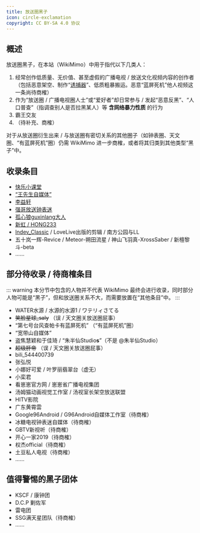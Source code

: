 ```yaml
---
title: 放送圈黑子
icon: circle-exclamation
copyright: CC BY-SA 4.0 协议
---
```


## 概述

放送圈黑子，在本站（WikiMimo）中用于指代以下几类人：

1. 经常创作低质量、无价值、甚至虚假的广播电视 / 放送文化视频内容的创作者（包括恶意架空、制作“[诱捕器](../youbuqi.md)”、低质粗暴搬运。恶意“蓝屏死机”他人视频这一条尚待商榷）
2. 作为“放送圈 / 广播电视圈人士”或“爱好者”却日常参与 / 发起“恶意反黑”、“人口普查”（指调查别人是否拉黑某人）等 **含网络暴力性质** 的行为
3. 霸王交友
4. （待补充、商榷）

对于从放送圈衍生出来 / 与放送圈有密切关系的其他圈子（如钟表圈、天文圈、“有蓝屏死机”圈）仍需 WikiMimo 进一步商榷，或者将其归类到其他类型“黑子”中。

## 收录条目

- [快乐小课堂](klxkt.md)
- [“王先生自媒体”](wxszmt.md)
- [李益轩](liyixuan.md)
- [强哥放送钟表迷](qiangge.md)
- [孤心狼guxinlang大人](guxinlang.md)
- [新虹 / HONG233](xinhong.md)
- [Indev_Classic](indev-classic.md) / LoveLive出版的剪辑 / 南方公园与LL
- 五十岚一辉-Revice / Meteor-朔田流星 / 神山飞羽真-XrossSaber / 新檀黎斗-beta
- ……

## 部分待收录 / 待商榷条目

::: warning
本分节中包含的人物并不代表 WikiMimo 最终会进行收录，同时部分人物可能是“黑子”，但和放送圈关系不大，而需要放置在“其他条目”中。
:::

- WATER水源 / 水源的水源1 / ワテリィさてる
- ~~笑脸星球_saly~~ （误 / 天文圈关放送圈屁事）
- “第七号台风查帕卡有蓝屏死机” （“有蓝屏死机”圈）
- “宽带山自媒体”
- 盗焦慧颖和于佳琦 / “朱半仙Studio**s**”（不是 @朱半仙Studio）
- ~~超级肝帝~~ （误 / 天文圈关放送圈屁事）
- bili_544400739
- 张弘悦
- 小娜好可爱 / 叶罗丽翡翠台（虚无）
- 小栾君
- 看崽崽官方网 / 崽崽省广播电视集团
- 汤姆猫动画视觉工作室 / 汤视室长架空放送联盟
- HITV影院
- 广东黄霄雲
- Google96Android / G96Android自媒体工作室（待商榷）
- 冰糖电视钟表迷自媒体（待商榷）
- GBTV新视听（待商榷）
- 开心一家2019（待商榷）
- 权杰official（待商榷）
- 土豆私人电视（待商榷）
- ……

## 值得警惕的黑子团体

- KSCF / 康钟团
- D.C.P 剿佐军
- 雷电团
- SSG满天星团队（待商榷）
- ……

